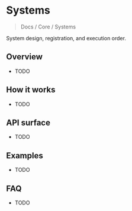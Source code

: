 # Systems

> Docs / Core / Systems

System design, registration, and execution order.

## Overview

- TODO

## How it works

- TODO

## API surface

- TODO

## Examples

- TODO

## FAQ

- TODO
